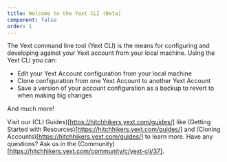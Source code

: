 ```yaml
---
title: Welcome to the Yext CLI (Beta)
component: false
order: 1
---
```


The Yext command line tool (Yext CLI) is the means for configuring and developing against your Yext account from your local machine. Using the Yext CLI you can:

* Edit your Yext Account configuration from your local machine 
* Clone configuration from one Yext Account to another Yext Account 
* Save a version of your account configuration as a backup to revert to when making big changes

And much more!

Visit our (CLI Guides)[https://hitchhikers.yext.com/guides/] like (Getting Started with Resources)[https://hitchhikers.yext.com/guides/] and (Cloning Accounts)[https://hitchhikers.yext.com/guides/] to learn more. Have any questions? Ask us in the (Community)[https://hitchhikers.yext.com/community/c/yext-cli/37].  

